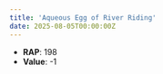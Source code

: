 ```yaml
---
title: 'Aqueous Egg of River Riding'
date: 2025-08-05T00:00:00Z
---
```

- **RAP**: 198
- **Value**: -1
